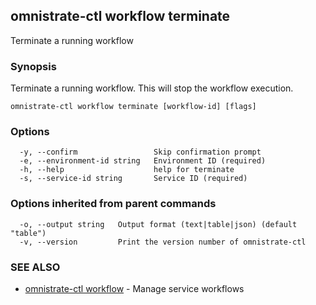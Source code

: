 ## omnistrate-ctl workflow terminate

Terminate a running workflow

### Synopsis

Terminate a running workflow. This will stop the workflow execution.

```
omnistrate-ctl workflow terminate [workflow-id] [flags]
```

### Options

```
  -y, --confirm                 Skip confirmation prompt
  -e, --environment-id string   Environment ID (required)
  -h, --help                    help for terminate
  -s, --service-id string       Service ID (required)
```

### Options inherited from parent commands

```
  -o, --output string   Output format (text|table|json) (default "table")
  -v, --version         Print the version number of omnistrate-ctl
```

### SEE ALSO

- [omnistrate-ctl workflow](omnistrate-ctl_workflow.md) - Manage service workflows
